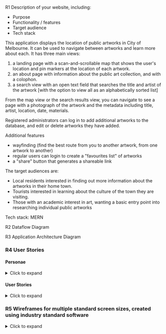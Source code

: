 R1	Description of your website, including:
- Purpose
- Functionality / features
- Target audience
- Tech stack	

This application displays the location of public artworks in City of Melbourne. It can be used to navigate between artworks and learn more about each. It has three main views: 
1. a landing page with a scan-and-scrollable map that shows the user's location and pin markers at the location of each artwork.
2. an about page with information about the public art collection, and with a colophon. 
3. a search view with an open text field that searches the title and artist of the artwork [with the option to view all as an alphabetically sorted list]

From the map view or the search results view, you can navigate to see a page with a photograph of the artwork and the metadata including title, artist, location, date, materials. 

Registered administrators can log in to add additional artworks to the database, and edit or delete artworks they have added. 

Additional features 
- wayfinding (find the best route from you to another artwork, from one artwork to another)
- regular users can login to create a "favourites list" of artworks
- a "share" button that generates a shareable link

The target audiences are: 
- Local residents interested in finding out more information about the artworks in their home town.
- Tourists interested in learning about the culture of the town they are visiting.
- Those with an academic interest in art, wanting a basic entry point into researching individual public artworks

Tech stack: 
MERN

R2	Dataflow Diagram	


R3	Application Architecture Diagram	


### R4	User Stories	

#### Personae 
<details><summary>Click to expand</summary>

##### Felicity

Felicity is the curator of public art for City of Melbourne. She has a Master of Arts in curatorial practice for the public space. She is 35 years old, identifies as a woman, and is married with a small child. Since giving birth, she has become increasingly forgetful. She wants everyone to feel the same transformative power of art that she feels. She cares deeply about the people who live in City of Melbourne and wants to do her job as best as possible to represent them, the artists she works with, and feel professional integrity when she goes to sleep at night. 

##### Zal

Zal is a backpacker from Nijmegen. They have an international baccalaureate, but chose to travel before deciding on whether to attend tertiary education. They are 22 years old. Their first language is Dutch and but they speak a little English. They love bouldering, meeting new people, and adventure. 

##### Tim

Tim is a musician who lives in North Melbourne. He has studied various university degrees but never to completion. He is 67 years old. He has autism spectrum disorder, has a strong interest in local history, music, and tends to get overloaded by sensory information. Sometimes he works as a busker in public spaces of Melbourne. 

##### Mohammad

Mohammad is an artist who lives in Stoke on Trent. He is educated to PhD level in sculptural practice. He is 42 years old. He likes to travel, and his work at various large art institutions around the world means he has visited over one hundred countries. His art is exceptional, by virtue of his exacting standards.

</details>


#### User Stories
<details><summary>Click to expand</summary>

##### Users who are administrators

* As an administrator:
    * I want to be able to log in, to ensure security is not breached.
    * I want to be able to add new artworks, as they are commissioned or acquired by the City collection, to ensure information is up-to-date. 
    * I want to be able to edit or delete artworks I have added, so that I may correct any data entry errors I may have made.
    * I want to be able to log out, to ensure that no-one else using my computer can inadvertently add, delete or edit artworks.
    * I want to be able to reset my password, in the case that I forget or want it changed.
    * I do not wish to be able to edit artworks already in the database, as they are permanent installations and I do not wish to inadvertently delete their information.  

##### Users who are members of the general public

* As a member of the public:
    * I want to be able to view all artworks on a map, so I can see their distribution in the City. 
    * I want to view all artworks in a complete list, so I can browse all artworks.
    * I want to view details of individual artworks, so that I can learn the name of the artist, the name of the artwork, when it was made and installed, and any other interesting information. 
    * I want to see a photo of the artwork, so I can decide whether it is worth visiting. 
    * I want to know how long it will take me to navigate to the artwork. 
    * I want to be able to search for an artwork, based on a keyword, so that I can refine the list of artworks I wish to see. 
    * I want to know who made the application I am using, and why, so I can be assured of its integrity and use value. 
    * I want to be able to contact the makers of the app, so that I can congratulate them on their fine work. 

##### Felicity
* As a local goverment arts worker:
    * I want to have an easily accessible content management system, so as to be able to update the data on public artworks.
    * I want to be sure that my data is always consistent and correct, so that I can ensure I can providing accurate information to serve the residents in my constituency.
    * I want to have a way to reset my password when I forget what I set it to. 
    * I want the activities of my department represented in a way that is professional, clean and attractive, so I can feel a sense of pride about my work.

##### Zal
* As an urban explorer:
    * I want to easily see where sculptures and art installations are in the city I am visiting, so that I can plan out an itinerary for my bouldering activities. 
    * I want to learn more about the artworks I see as I am walking around, so that I can be educated on cultures other than my own. 
    * I want to make a note of my favourite artworks, so I can easily return to them on another day.
    * As someone with limited English, I want there to be clear informational graphics that guide my use of the app, so that I can navigate the different sections with ease. 

##### Tim
* As a troubadour and proud Melbournian: 
    * I want to know more about my city and the artworks I see daily, so that I can feel a warm sense of familiarity with my surroundings.
    * I want to be able to tell my audiences interesting facts about the monuments in front of which I busk, to add interest to my show.
    * I want to be routed directly to nearby artworks, so that I don't waste time in getting to work in the afternoons.
    * I want to see new artworks as they are added, so that I can be aware of where my council rates and taxes are being spent. 
    * I want the graphics and distracting information to be kept to a minimum, so as not to cause sensory overload. 

##### Mohammad
* As an artist whose artwork is in the City of Melbourne public art collection:
    * I want to be able to view my own artwork, even when I am not physically in Melbourne, so that I can experience some of the joy I am bringing to the local populace. 
    * I want to understand the context in which my artwork has been placed, so that I can be sure that my integrity as an artist is not compromised. 
    * I want my details and the information about my artwork to be prominent, accessible and accurate, so that I can ensure my moral rights as an artist are being respected.

</details>

### R5	Wireframes for multiple standard screen sizes, created using industry standard software	

<details><summary>Click to expand</summary>

[Click here to view prototype on Figma](https://www.figma.com/proto/qeHkwgWMhlNLU0kqAG7YAz/Wireframes?node-id=9%3A7&viewport=521%2C164%2C0.28764817118644714&scaling=scale-down)

<iframe style="border: 1px solid rgba(0, 0, 0, 0.1);" width="800" height="450" src="https://www.figma.com/embed?embed_host=share&url=https%3A%2F%2Fwww.figma.com%2Fproto%2FqeHkwgWMhlNLU0kqAG7YAz%2FWireframes%3Fnode-id%3D9%253A7%26viewport%3D521%252C164%252C0.28764817118644714%26scaling%3Dscale-down" allowfullscreen></iframe>

![Home](docs/home.pdf)
![Map view](docs/maps.pdf)
![Search view](docs/list.pdf)
![Artwork details](docs/artwork.pdf)
![About page](docs/about.pdf)
![Administrator log in](docs/login.pdf)
![Administrator home](docs/admin.pdf)
![Administrator profile](docs/admin.pdf)
![Administrator add/edit artwork](docs/add.pdf)

R6	Screenshots of your Trello board throughout the duration of the project	
